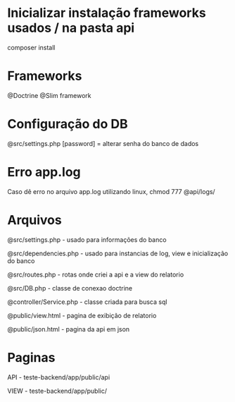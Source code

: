 # Inicializar instalação frameworks usados / na pasta api
composer install

# Frameworks
@Doctrine
@Slim framework

# Configuração do DB
@src/settings.php [password] = alterar senha do banco de dados

# Erro app.log
Caso dê erro no arquivo app.log utilizando linux, chmod 777 @api/logs/

# Arquivos
@src/settings.php - usado para informações do banco

@src/dependencies.php - usado para instancias de log, view e inicialização do banco

@src/routes.php - rotas onde criei a api e a view do relatorio

@src/DB.php - classe de conexao doctrine

@controller/Service.php - classe criada para busca sql

@public/view.html - pagina de exibição de relatorio

@public/json.html - pagina da api em json

# Paginas
API - teste-backend/app/public/api

VIEW - teste-backend/app/public/
